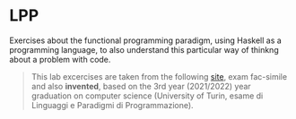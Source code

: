 # LPP
Exercises about the functional programming paradigm, using Haskell as a programming language, 
to also understand this particular way of thinkng about a problem with code.

> This lab excercises are taken from the following [site](https://boystrange.github.io/LPP/), 
exam fac-simile and also **invented**, based on the 3rd year (2021/2022) year graduation on computer 
science (University of Turin, esame di Linguaggi e Paradigmi di Programmazione).




